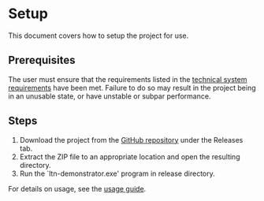 # Setup

This document covers how to setup the project for use.

## Prerequisites

The user must ensure that the requirements listed in the [technical system requirements](/docs/technical_system_requirements.md) have been met. Failure to do so may result in the project being in an unusable state, or have unstable or subpar performance.

## Steps

1. Download the project from the [GitHub repository](https://github.com/2023-24-UoE-ECMM427/ltn-demonstrator) under the Releases tab.
2. Extract the ZIP file to an appropriate location and open the resulting directory.
3. Run the `ltn-demonstrator.exe' program in release directory.

For details on usage, see the [usage guide](/docs/usage.md).
